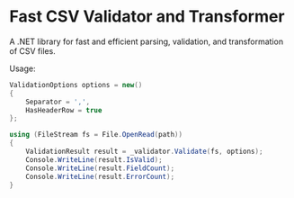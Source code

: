 # Fast CSV Validator and Transformer

A .NET library for fast and efficient parsing, validation, and transformation of CSV files. 

Usage:

```cs
ValidationOptions options = new()
{
    Separator = ',',
    HasHeaderRow = true
};

using (FileStream fs = File.OpenRead(path))
{
    ValidationResult result = _validator.Validate(fs, options);
    Console.WriteLine(result.IsValid);
    Console.WriteLine(result.FieldCount);
    Console.WriteLine(result.ErrorCount);
}
```